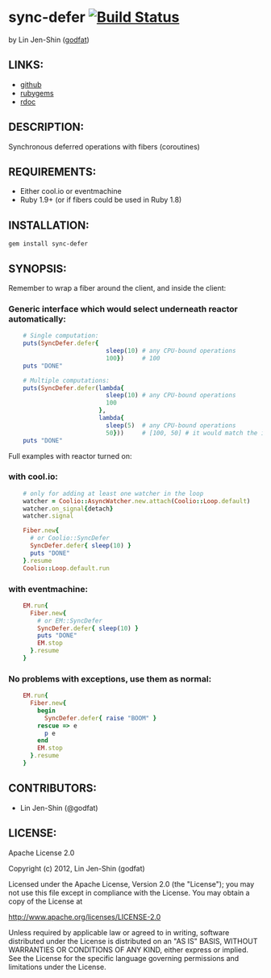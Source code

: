 # sync-defer [![Build Status](http://travis-ci.org/godfat/sync-defer.png)](http://travis-ci.org/godfat/sync-defer)

by Lin Jen-Shin ([godfat](http://godfat.org))

## LINKS:

* [github](https://github.com/godfat/sync-defer)
* [rubygems](https://rubygems.org/gems/sync-defer)
* [rdoc](http://rdoc.info/github/godfat/sync-defer)

## DESCRIPTION:

Synchronous deferred operations with fibers (coroutines)

## REQUIREMENTS:

* Either cool.io or eventmachine
* Ruby 1.9+ (or if fibers could be used in Ruby 1.8)

## INSTALLATION:

    gem install sync-defer

## SYNOPSIS:

Remember to wrap a fiber around the client, and inside the client:

### Generic interface which would select underneath reactor automatically:

``` ruby
    # Single computation:
    puts(SyncDefer.defer{
                           sleep(10) # any CPU-bound operations
                           100})     # 100
    puts "DONE"

    # Multiple computations:
    puts(SyncDefer.defer(lambda{
                           sleep(10) # any CPU-bound operations
                           100
                         },
                         lambda{
                           sleep(5)  # any CPU-bound operations
                           50}))     # [100, 50] # it would match the index
    puts "DONE"
```

Full examples with reactor turned on:

### with cool.io:

``` ruby
    # only for adding at least one watcher in the loop
    watcher = Coolio::AsyncWatcher.new.attach(Coolio::Loop.default)
    watcher.on_signal{detach}
    watcher.signal

    Fiber.new{
      # or Coolio::SyncDefer
      SyncDefer.defer{ sleep(10) }
      puts "DONE"
    }.resume
    Coolio::Loop.default.run
```

### with eventmachine:

``` ruby
    EM.run{
      Fiber.new{
        # or EM::SyncDefer
        SyncDefer.defer{ sleep(10) }
        puts "DONE"
        EM.stop
      }.resume
    }
```

### No problems with exceptions, use them as normal:

``` ruby
    EM.run{
      Fiber.new{
        begin
          SyncDefer.defer{ raise "BOOM" }
        rescue => e
          p e
        end
        EM.stop
      }.resume
    }
```

## CONTRIBUTORS:

* Lin Jen-Shin (@godfat)

## LICENSE:

Apache License 2.0

Copyright (c) 2012, Lin Jen-Shin (godfat)

Licensed under the Apache License, Version 2.0 (the "License");
you may not use this file except in compliance with the License.
You may obtain a copy of the License at

<http://www.apache.org/licenses/LICENSE-2.0>

Unless required by applicable law or agreed to in writing, software
distributed under the License is distributed on an "AS IS" BASIS,
WITHOUT WARRANTIES OR CONDITIONS OF ANY KIND, either express or implied.
See the License for the specific language governing permissions and
limitations under the License.
